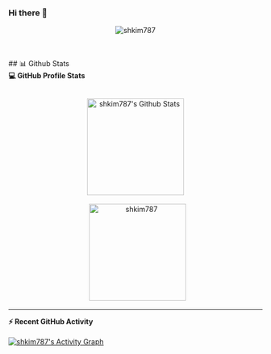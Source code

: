 ### Hi there 👋
<p align="center"><img src="https://github-readme-streak-stats.herokuapp.com/?user=shkim787&theme=algolia" alt="shkim787" /></p>

<br>
<br>
## 📊 Github Stats



  <summary><b>💻 GitHub Profile Stats</b></summary>
  <br/>
  <p align="center">
    <a href="https://github.com/anuraghazra/github-readme-stats"><img alt="shkim787's Github Stats" src="https://github-readme-stats.vercel.app/api?username=shkim787&show_icons=true&count_private=true&theme=algolia" height="192px"/></a>
<br/><br/>
  &nbsp;
	  <img src="https://github-readme-stats.vercel.app/api/top-langs?username=shkim787&langs_count=20&show_icons=true&locale=en&layout=compact&theme=algolia" alt="shkim787" height="192px"/>
  <br/>
  
  </p>

----

  <summary><b>⚡ Recent GitHub Activity</b></summary>
  <br/>
   <a href="https://github.com/shkim787"><img alt="shkim787's Activity Graph" src="https://activity-graph.herokuapp.com/graph?username=shkim787&custom_title=shkim787's%20Contribution%20Graph&theme=react-dark" /></a>
  <br/>


<br/>

<br>
<br>

